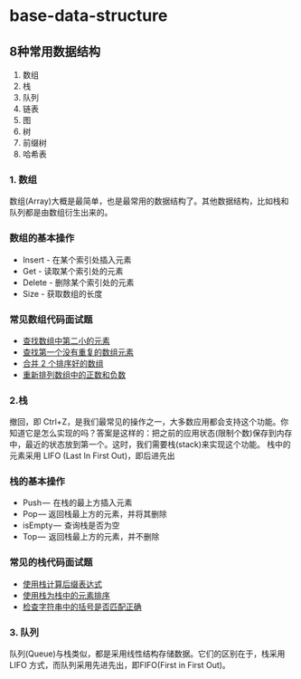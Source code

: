 # base-data-structure
## 8种常用数据结构
1. 数组
2. 栈
3. 队列
4. 链表
5. 图
6. 树
7. 前缀树
8. 哈希表
### 1. 数组
数组(Array)大概是最简单，也是最常用的数据结构了。其他数据结构，比如栈和队列都是由数组衍生出来的。
### 数组的基本操作
- Insert - 在某个索引处插入元素
- Get - 读取某个索引处的元素
- Delete - 删除某个索引处的元素
- Size - 获取数组的长度
### 常见数组代码面试题
- [查找数组中第二小的元素](https://www.geeksforgeeks.org/to-find-smallest-and-second-smallest-element-in-an-array/)
- [查找第一个没有重复的数组元素](https://www.geeksforgeeks.org/non-repeating-element/)
- [合并 2 个排序好的数组](https://www.geeksforgeeks.org/merge-two-sorted-arrays/)
- [重新排列数组中的正数和负数](https://www.geeksforgeeks.org/rearrange-positive-and-negative-numbers-publish/)

### 2.栈
撤回，即 Ctrl+Z，是我们最常见的操作之一，大多数应用都会支持这个功能。你知道它是怎么实现的吗？答案是这样的：把之前的应用状态(限制个数)保存到内存中，最近的状态放到第一个。这时，我们需要栈(stack)来实现这个功能。
栈中的元素采用 LIFO (Last In First Out)，即后进先出
### 栈的基本操作
- Push —  在栈的最上方插入元素
- Pop — 返回栈最上方的元素，并将其删除
- isEmpty —  查询栈是否为空
- Top —  返回栈最上方的元素，并不删除
### 常见的栈代码面试题
- [使用栈计算后缀表达式](https://www.geeksforgeeks.org/stack-set-4-evaluation-postfix-expression/)
- [使用栈为栈中的元素排序](https://www.geeksforgeeks.org/sort-stack-using-temporary-stack/)
- [检查字符串中的括号是否匹配正确](https://www.geeksforgeeks.org/check-for-balanced-parentheses-in-an-expression/)
### 3. 队列
队列(Queue)与栈类似，都是采用线性结构存储数据。它们的区别在于，栈采用 LIFO 方式，而队列采用先进先出，即FIFO(First in First Out)。
